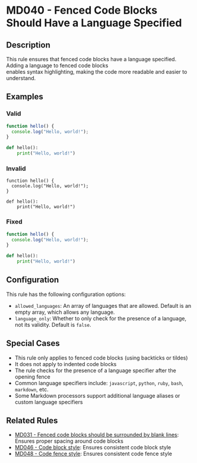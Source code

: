 # MD040 - Fenced Code Blocks Should Have a Language Specified

## Description

This rule ensures that fenced code blocks have a language specified. Adding a language to fenced code blocks  
enables syntax highlighting, making the code more readable and easier to understand.

<!-- markdownlint-disable -->
## Examples

### Valid

```javascript
function hello() {
  console.log("Hello, world!");
}
```

```python
def hello():
    print("Hello, world!")
```

### Invalid

```
function hello() {
  console.log("Hello, world!");
}
```

```
def hello():
    print("Hello, world!")
```

### Fixed

```javascript
function hello() {
  console.log("Hello, world!");
}
```

```python
def hello():
    print("Hello, world!")
```
<!-- markdownlint-enable -->

## Configuration

This rule has the following configuration options:

- `allowed_languages`: An array of languages that are allowed. Default is an empty array, which allows any language.
- `language_only`: Whether to only check for the presence of a language, not its validity. Default is `false`.

## Special Cases

- This rule only applies to fenced code blocks (using backticks or tildes)
- It does not apply to indented code blocks
- The rule checks for the presence of a language specifier after the opening fence
- Common language specifiers include: `javascript`, `python`, `ruby`, `bash`, `markdown`, etc.
- Some Markdown processors support additional language aliases or custom language specifiers

## Related Rules

- [MD031 - Fenced code blocks should be surrounded by blank lines](md031.md): Ensures proper spacing around code blocks
- [MD046 - Code block style](md046.md): Ensures consistent code block style
- [MD048 - Code fence style](md048.md): Ensures consistent code fence style
